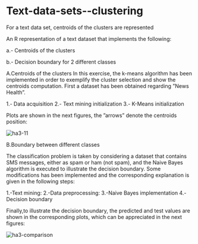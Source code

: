 # Text-data-sets--clustering
For a text data set, centroids of the clusters are represented 

An R representation of a text dataset that implements the following:

a.- Centroids of the clusters

b.- Decision boundary for 2 different classes


A.Centroids of the clusters
In this exercise, the k-means algorithm has been implemented
in order to exemplify the cluster selection and show the centroids
computation. First a dataset has been obtained regarding
”News Health”.

1.- Data acquisition
2.- Text mining initialization
3.- K-Means initialization

Plots are shown in the next figures, the ”arrows” denote the
centroids position:

![ha3-11](https://user-images.githubusercontent.com/87973999/235171709-4b757480-d62e-4729-a4af-afff06edf193.png)

B.Boundary between different classes

The classification problem is taken by considering a dataset that contains SMS messages,
either as spam or ham (not spam), and the Naive Bayes algorithm
is executed to illustrate the decision boundary. Some
modifications has been implemented and the corresponding explanation
is given in the following steps:

1.-Text mining: 
2.-Data preprocessing:
3.-Naive Bayes implementation
4.-Decision boundary

Finally,to illustrate the decision boundary, the predicted and
test values are shown in the corresponding plots, which can be
appreciated in the next figures:

![ha3-comparison](https://user-images.githubusercontent.com/87973999/235172768-d99777a0-26d4-485f-bc39-e7b84fedba9b.png)

